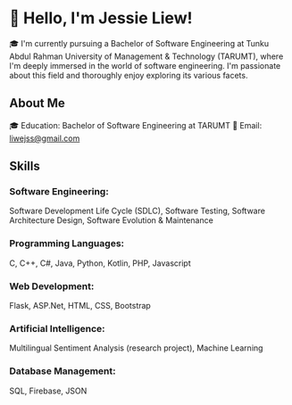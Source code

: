 # 👋 Hello, I'm Jessie Liew!
🎓 I'm currently pursuing a Bachelor of Software Engineering at Tunku Abdul Rahman University of Management & Technology (TARUMT), where I'm deeply immersed in the world of software engineering. I'm passionate about this field and thoroughly enjoy exploring its various facets.

## About Me
🎓 Education: Bachelor of Software Engineering at TARUMT
📧 Email: liwejss@gmail.com

## Skills
### Software Engineering:
Software Development Life Cycle (SDLC),
Software Testing,
Software Architecture Design,
Software Evolution & Maintenance

### Programming Languages:
C,
C++,
C#,
Java,
Python,
Kotlin,
PHP,
Javascript

### Web Development:
Flask,
ASP.Net,
HTML,
CSS,
Bootstrap

### Artificial Intelligence:
Multilingual Sentiment Analysis (research project),
Machine Learning

### Database Management:
SQL,
Firebase,
JSON
